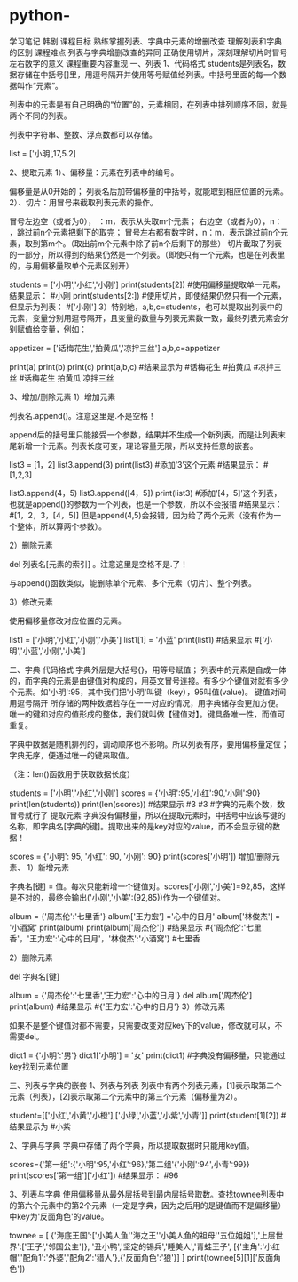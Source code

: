 # python-
学习笔记
韩剧
课程目标
熟练掌握列表、字典中元素的增删改查
理解列表和字典的区别
课程难点
列表与字典增删改查的异同
正确使用切片，深刻理解切片时冒号左右数字的意义
课程重要内容重现
一、列表
1、代码格式
students是列表名，数据存储在中括号[]里，用逗号隔开并使用等号赋值给列表。中括号里面的每一个数据叫作“元素”。

列表中的元素是有自己明确的“位置”的，元素相同，在列表中排列顺序不同，就是两个不同的列表。

列表中字符串、整数、浮点数都可以存储。

list = ['小明',17,5.2]


2、提取元素
1）、偏移量：元素在列表中的编号。

偏移量是从0开始的；
列表名后加带偏移量的中括号，就能取到相应位置的元素。
2）、切片：用冒号来截取列表元素的操作。

冒号左边空（或者为0）， ：m，表示从头取m个元素；
右边空（或者为0），n： ，跳过前n个元素把剩下的取完；
冒号左右都有数字时，n：m，表示跳过前n个元素，取到第m个。（取出前m个元素中除了前n个后剩下的那些）
切片截取了列表的一部分，所以得到的结果仍然是一个列表。（即使只有一个元素，也是在列表里的，与用偏移量取单个元素区别开）

students = ['小明','小红','小刚']
print(students[2])
#使用偏移量提取单一元素，结果显示：
#小刚
print(students[2:])
#使用切片，即使结果仍然只有一个元素，但显示为列表：
#['小刚']
3）特别地，a,b,c=students，也可以提取出列表中的元素，变量分别用逗号隔开，且变量的数量与列表元素数一致，最终列表元素会分别赋值给变量，例如：

appetizer = ['话梅花生','拍黄瓜','凉拌三丝']
a,b,c=appetizer

print(a)
print(b)
print(c)
print(a,b,c)
#结果显示为
#话梅花生
#拍黄瓜
#凉拌三丝
#话梅花生 拍黄瓜 凉拌三丝


3、增加/删除元素
1）增加元素

列表名.append()。注意这里是.不是空格！

append后的括号里只能接受一个参数，结果并不生成一个新列表，而是让列表末尾新增一个元素。列表长度可变，理论容量无限，所以支持任意的嵌套。

list3 = [1，2]
list3.append(3)
print(list3)
#添加‘3’这个元素
#结果显示：
#[1,2,3]

list3.append(4，5)
list3.append([4，5])
print(list3)
#添加‘[4，5]’这个列表，也就是append()的参数为一个列表，也是一个参数，所以不会报错
#结果显示：
#[1，2，3，[4，5]]
但是append(4,5)会报错，因为给了两个元素（没有作为一个整体，所以算两个参数）。

2）删除元素

del 列表名[元素的索引] 。注意这里是空格不是.了！

与append()函数类似，能删除单个元素、多个元素（切片）、整个列表。

3）修改元素

使用偏移量修改对应位置的元素。

list1 = ['小明','小红','小刚','小美']
list1[1] = '小蓝'
print(list1)
#结果显示
#['小明','小蓝','小刚','小美']


二、字典
代码格式
字典外层是大括号{}，用等号赋值；
列表中的元素是自成一体的，而字典的元素是由键值对构成的，用英文冒号连接。有多少个键值对就有多少个元素。如'小明':95，其中我们把'小明'叫键（key），95叫值(value)。
键值对间用逗号隔开
所存储的两种数据若存在一一对应的情况，用字典储存会更加方便。唯一的键和对应的值形成的整体，我们就叫做【键值对】。键具备唯一性，而值可重复。

字典中数据是随机排列的，调动顺序也不影响。所以列表有序，要用偏移量定位；字典无序，便通过唯一的键来取值。

（注：len()函数用于获取数据长度）

students = ['小明','小红','小刚']
scores = {'小明':95,'小红':90,'小刚':90}
print(len(students))
print(len(scores))
#结果显示
#3
#3
#字典的元素个数，数冒号就行了
提取元素
字典没有偏移量，所以在提取元素时，中括号中应该写键的名称，即字典名[字典的键]。提取出来的是key对应的value，而不会显示键的数据！

scores = {'小明': 95, '小红': 90, '小刚': 90}
print(scores['小明'])
增加/删除元素、
1）新增元素

字典名[键] = 值。每次只能新增一个键值对。scores['小刚','小美']=92,85，这样是不对的，最终会输出('小刚','小美':(92,85))作为一个键值对。

album = {'周杰伦':'七里香'}
album['王力宏'] ='心中的日月'
album['林俊杰'] = '小酒窝'
print(album)
print(album['周杰伦'])
#结果显示
#{'周杰伦':'七里香'，'王力宏':'心中的日月'，'林俊杰':'小酒窝'}
#七里香


2）删除元素

del 字典名[键]

album = {'周杰伦':'七里香','王力宏':'心中的日月'}
del album['周杰伦']
print(album)
#结果显示
#{'王力宏':'心中的日月'}
3）修改元素

如果不是整个键值对都不需要，只需要改变对应key下的value，修改就可以，不需要del。

dict1 = {'小明':'男'}
dict1['小明'] = '女' 
print(dict1)
#字典没有偏移量，只能通过key找到元素位置

三、列表与字典的嵌套
1、列表与列表
列表中有两个列表元素，[1]表示取第二个元素（列表），[2]表示取第二个元素中的第三个元素（偏移量为2）。

student=[['小红','小黄','小橙'],['小绿','小蓝','小紫','小青']]
print(student[1][2])
#结果显示为
#小紫


2、字典与字典
字典中存储了两个字典，所以提取数据时只能用key值。

scores={'第一组':{'小明':95,'小红':96},'第二组'{'小刚':94',小青':99}}
print(scores['第一组']['小红'])
#结果显示：
#96


3、列表与字典
使用偏移量从最外层括号到最内层括号取数。查找townee列表中的第六个元素中的第2个元素（一定是字典，因为之后用的是键值而不是偏移量）中key为'反面角色'的value。

townee = [
    {'海底王国':['小美人鱼''海之王''小美人鱼的祖母''五位姐姐'],'上层世界':['王子','邻国公主']},
    '丑小鸭','坚定的锡兵','睡美人','青蛙王子',
    [{'主角':'小红帽','配角1':'外婆','配角2':'猎人'},{'反面角色':'狼'}]
    ]
print(townee[5][1]['反面角色'])
